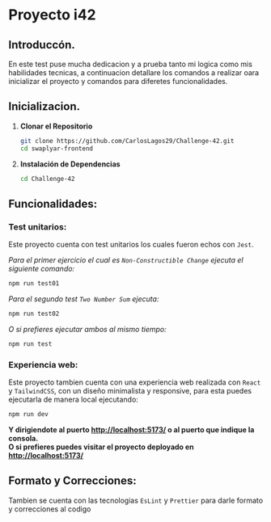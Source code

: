 # Proyecto i42

## Introduccón.

En este test puse mucha dedicacion y a prueba tanto mi logica como mis habilidades tecnicas, a continuacion detallare los comandos a realizar oara inicializar el proyecto y comandos para diferetes funcionalidades.

## Inicializacion.

1. **Clonar el Repositorio**

   ```bash
   git clone https://github.com/CarlosLagos29/Challenge-42.git
   cd swaplyar-frontend
   ```

2. **Instalación de Dependencias**

   ```bash
   cd Challenge-42
   ```

## Funcionalidades:

### Test unitarios:

Este proyecto cuenta con test unitarios los cuales fueron echos con `Jest`.

_Para el primer ejercicio el cual es `Non-Constructible Change` ejecuta el siguiente comando:_

```bash
npm run test01
```

_Para el segundo test `Two Number Sum` ejecuta:_

```bash
npm run test02
```

_O si prefieres ejecutar ambos al mismo tiempo:_

```bash
npm run test
```

### Experiencia web:

Este proyecto tambien cuenta con una experiencia web realizada con `React` y `TailwindCSS`, con un diseño minimalista y responsive, para esta puedes ejecutarla de manera local ejecutando:

```bash
npm run dev
```

**Y dirigiendote al puerto [http://localhost:5173/](http://localhost:5173/) o al puerto que indique la consola.**
<br/>
**O si prefieres puedes visitar el proyecto deployado en [http://localhost:5173/](http://localhost:5173/)**

## Formato y Correcciones:

Tambien se cuenta con las tecnologias `EsLint` y `Prettier` para darle formato y correcciones al codigo
